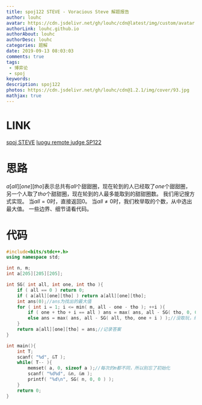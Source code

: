 ```yaml
---
title: spoj122 STEVE - Voracious Steve 解题报告
author: louhc
avatar: https://cdn.jsdelivr.net/gh/louhc/cdn@latest/img/custom/avatar.jpg
authorLink: louhc.github.io
authorAbout: louhc
authorDesc: louhc
categories: 题解
date: 2019-09-13 08:03:03
comments: true
tags:
 - 博弈论
 - spoj
keywords:
description: spoj122
photos: https://cdn.jsdelivr.net/gh/louhc/cdn@1.2.1/img/cover/93.jpg
mathjax: true
---
```


# LINK

[spoj STEVE](https://www.spoj.com/problems/STEVE/)
[luogu remote judge SP122](https://www.luogu.com.cn/problem/SP122)

# 思路

$a[all][one][tho]$表示总共有$all$个甜甜圈，现在轮到的人已经取了$one$个甜甜圈，另一个人取了$tho$个甜甜圈，现在轮到的人最多能取到的甜甜圈数。
我们用记搜方式实现。
当$all=0$时，直接返回0。
当$all\not=0$时，我们枚举取的个数，从中选出最大值。
一些边界、细节请看代码。

# 代码

```cpp
#include<bits/stdc++.h>
using namespace std;

int n, m;
int a[205][205][205];

int SG( int all, int one, int tho ){
	if ( all == 0 ) return 0;
	if ( a[all][one][tho] ) return a[all][one][tho];
	int ans(0);//ans为找出的最大值
	for ( int i = 1; i <= min( m, all - one - tho ); ++i ){
		if ( one + tho + i == all ) ans = max( ans, all - SG( tho, 0, 0 ) );//取完了，把没取到最后一个的人的甜甜圈拿来继续取
		else ans = max( ans, all - SG( all, tho, one + i ) );//没取玩，继续取
	}
	return a[all][one][tho] = ans;//记录答案
}

int main(){
	int T;
	scanf( "%d", &T );
	while( T-- ){
		memset( a, 0, sizeof a );//每次的m都不同，所以别忘了初始化
		scanf( "%d%d", &n, &m );
		printf( "%d\n", SG( n, 0, 0 ) );
	}
	return 0;
}
```